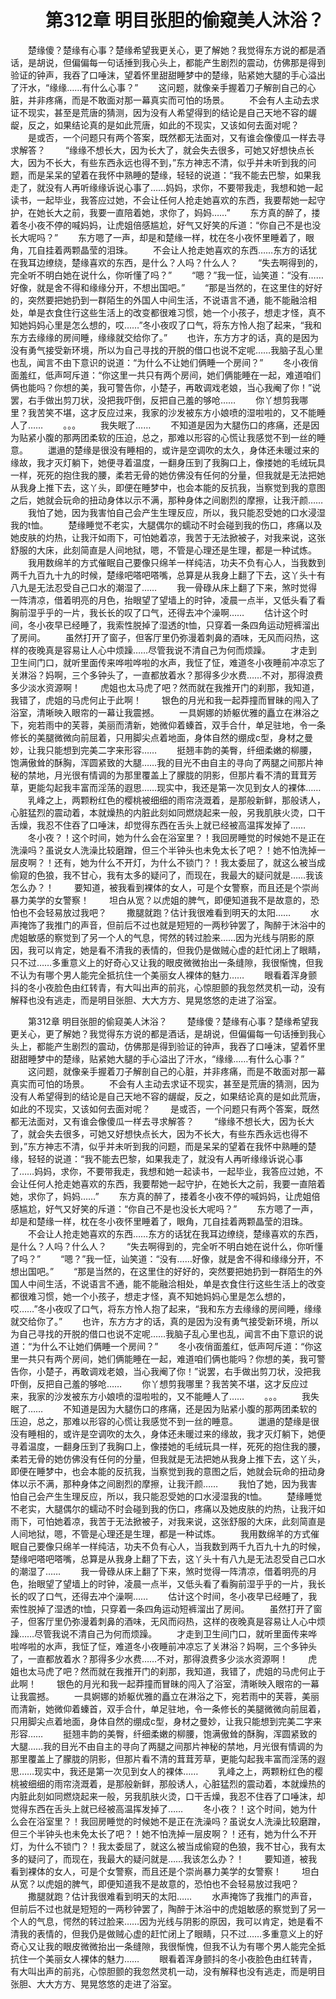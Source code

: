 # 　　第312章 明目张胆的偷窥美人沐浴？
　　楚缘傻？楚缘有心事？楚缘希望我更关心，更了解她？我觉得东方说的都是酒话，是胡说，但偏偏每一句话捶到我心头上，都能产生剧烈的震动，仿佛那是得到验证的钟声，我吞了口唾沫，望着怀里甜甜睡梦中的楚缘，贴紧她大腿的手心溢出了汗水，“缘缘……有什么心事？”
　　这问题，就像亲手握着刀子解剖自己的心脏，并非疼痛，而是不敢面对那一幕真实而可怕的场景。
　　不会有人主动去求证不现实，甚至是荒唐的猜测，因为没有人希望得到的结论是自己天地不容的龌龊，反之，如果结论真的是如此荒唐，如此的不现实，又该如何去面对呢？
　　是或否，一个问题只有两个答案，既然都无法面对，又有谁会像傻瓜一样去寻求解答？
　　“缘缘不想长大，因为长大了，就会失去很多，可她又好想快点长大，因为不长大，有些东西永远也得不到，”东方神志不清，似乎并未听到我的问题，而是呆呆的望着在我怀中熟睡的楚缘，轻轻的说道：“我不能去巴黎，如果我走了，就没有人再听缘缘诉说心事了……妈妈，求你，不要带我走，我想和她一起读书，一起毕业，我答应过她，不会让任何人抢走她喜欢的东西，我要帮她一起守护，在她长大之前，我要一直陪着她，求你了，妈妈……”
　　东方真的醉了，搂着冬小夜不停的喊妈妈，让虎姐倍感尴尬，好气又好笑的斥道：“你自己不是也没长大呢吗？”
　　东方嗯了一声，却是和楚缘一样，枕在冬小夜怀里睡着了，眼角，兀自挂着两颗晶莹的泪珠。
　　不会让人抢走她喜欢的东西……东方的话犹在我耳边缭绕，楚缘喜欢的东西，是什么？人吗？什么人？
　　“失去啊得到的，完全听不明白她在说什么，你听懂了吗？”
　　“嗯？”我一怔，讪笑道：“没有……好像，就是舍不得和缘缘分开，不想出国吧。”
　　“那是当然的，在这里住的好好的，突然要把她扔到一群陌生的外国人中间生活，不说语言不通，能不能融洽相处，单是衣食住行这些生活上的改变都很难习惯，她一个小孩子，想走才怪，真不知她妈妈心里是怎么想的，哎……”冬小夜叹了口气，将东方怜人抱了起来，“我和东方去缘缘的房间睡，缘缘就交给你了。”
　　也许，东方方才的话，真的是因为没有勇气接受新环境，所以为自己寻找的开脱的借口也说不定呢……我脑子乱心里也乱，闻言不由下意识的说道：“为什么不让她们俩睡一个房间？”
　　冬小夜俏面羞红，低声呵斥道：“你这里一共只有两个房间，她们俩能睡在一起，难道咱们俩也能吗？你想的美，我可警告你，小楚子，再敢调戏老娘，当心我阉了你！”说罢，右手做出剪刀状，没把我吓倒，反把自己羞的够呛……
　　你丫想剪我哪里？我苦笑不堪，这才反应过来，我家的沙发被东方小娘喷的湿啦啦的，又不能睡人了……
　　。。。
　　我失眠了……
　　不知道是因为大腿伤口的疼痛，还是因为贴紧小腹的那两团柔软的压迫，总之，那难以形容的心慌让我感觉不到一丝的睡意。
　　邋遢的楚缘是很没有睡相的，或许是空调吹的太久，身体还未暖过来的缘故，我才灭灯躺下，她便寻着温度，一翻身压到了我胸口上，像搂她的毛绒玩具一样，死死的抱住我的腰，柔若无骨的她仿佛没有任何的分量，但我就是无法把她从我身上推下去，这丫头，即便在睡梦中，也会本能的反抗我，当察觉到我的意图之后，她就会玩命的扭动身体以示不满，那种身体之间剧烈的摩擦，让我汗颜……
　　我怕了她，因为我害怕自己会产生生理反应，所以，我只能忍受她的口水浸湿我的t恤。
　　楚缘睡觉不老实，大腿偶尔的蠕动不时会碰到我的伤口，疼痛以及她皮肤的灼热，让我汗如雨下，可怕她着凉，我苦于无法掀被子，对我来说，这张舒服的大床，此刻简直是人间地狱，嗯，不管是心理还是生理，都是一种试炼。
　　我用数绵羊的方式催眠自己要像只绵羊一样纯洁，功夫不负有心人，当我数到两千九百九十九的时候，楚缘吧嗒吧嗒嘴，总算是从我身上翻了下去，这丫头十有八九是无法忍受自己口水的潮湿了……
　　我一骨碌从床上翻了下来，煞时觉得一阵清凉，借着明亮的月色，抬眼望了望墙上的时钟，凌晨一点半，又低头看了看胸前湿乎乎的一片，我长长的叹了口气，还得去冲个澡啊……
　　估计这个时间，冬小夜早已经睡了，我索性脱掉了湿透的t恤，只穿着一条四角运动短裤溜出了房间。
　　虽然打开了窗子，但客厅里仍弥漫着刺鼻的酒味，无风而闷热，这样的夜晚真是容易让人心中烦躁……尽管我说不清自己为何而烦躁。
　　才走到卫生间门口，就听里面传来哗啦哗啦的水声，我怔了怔，难道冬小夜睡前冲凉忘了关淋浴？妈啊，三个多钟头了，一直都放着水？那得多少水费……不对，那得浪费多少淡水资源啊！
　　虎姐也太马虎了吧？然而就在我推开门的刹那，我知道，我错了，虎姐的马虎何止于此啊！
　　银色的月光和我一起莽撞而冒昧的闯入了浴室，清晰映入眼帘的一幕让我震撼。
　　一具婀娜的娇躯优雅的矗立在淋浴之下，宛若雨中的芙蓉，美丽而清新，她微仰着螓首，双手合什，单足驻地，令一条修长的美腿微微向前屈着，只用脚尖点着地面，身体自然的绷成c型，身材之曼妙，让我只能想到完美二字来形容……
　　挺翘丰韵的美臀，纤细柔嫩的柳腰，饱满傲耸的酥胸，浑圆紧致的大腿……我的目光不由自主的寻向了两腿之间那片神秘的禁地，月光很有情调的为那里覆盖上了朦胧的阴影，但那片看不清的茸茸芳草，更能勾起我丰富而淫荡的遐思……现实中，我还是第一次见到女人的裸体……
　　乳峰之上，两颗粉红色的樱桃被细细的雨帘浇溉着，是那般新鲜，那般诱人，心脏猛烈的震动着，本就燥热的内脏此刻如同燃烧起来一般，另我肌肤火烫，口干舌燥，我忍不住吞了口唾沫，却觉得东西在舌头上就已经被高温挥发掉了……
　　冬小夜？！这个时间，她为什么会在浴室里？！我回房睡觉的时候她不是正在洗澡吗？虽说女人洗澡比较磨蹭，但三个半钟头也未免太长了吧？！她不怕洗掉一层皮啊？！还有，她为什么不开灯，为什么不锁门？！我太委屈了，就这么被当成偷窥的色狼，我不甘心，我有太多的疑问了，而现在，我最大的疑问就是……我该怎么办？！
　　要知道，被我看到裸体的女人，可是个女警察，而且还是个崇尚暴力美学的女警察！
　　坦白从宽？以虎姐的脾气，即便知道我不是故意的，恐怕也不会轻易放过我吧？
　　撒腿就跑？估计我很难看到明天的太阳……
　　水声掩饰了我推门的声音，但前后不过也就是短短的一两秒钟罢了，陶醉于沐浴中的虎姐敏感的察觉到了另一个人的气息，愕然的转过脸来……因为光线与阴影的原因，我可以肯定，她是看不清我的表情的，但我仍是做贼心虚的赶忙闭上了眼睛，只不过……多重意义上的好奇心又让我的眼皮微微抬出一条缝隙，我很惭愧，但我不认为有哪个男人能完全抵抗住一个美丽女人裸体的魅力……
　　眼看着浑身颤抖的冬小夜脸色由红转青，有大叫出声的前兆，心惊胆颤的我忽然灵机一动，没有解释也没有逃走，而是明目张胆、大大方方、晃晃悠悠的走进了浴室。

　　第312章 明目张胆的偷窥美人沐浴？
　　楚缘傻？楚缘有心事？楚缘希望我更关心，更了解她？我觉得东方说的都是酒话，是胡说，但偏偏每一句话捶到我心头上，都能产生剧烈的震动，仿佛那是得到验证的钟声，我吞了口唾沫，望着怀里甜甜睡梦中的楚缘，贴紧她大腿的手心溢出了汗水，“缘缘……有什么心事？”
　　这问题，就像亲手握着刀子解剖自己的心脏，并非疼痛，而是不敢面对那一幕真实而可怕的场景。
　　不会有人主动去求证不现实，甚至是荒唐的猜测，因为没有人希望得到的结论是自己天地不容的龌龊，反之，如果结论真的是如此荒唐，如此的不现实，又该如何去面对呢？
　　是或否，一个问题只有两个答案，既然都无法面对，又有谁会像傻瓜一样去寻求解答？
　　“缘缘不想长大，因为长大了，就会失去很多，可她又好想快点长大，因为不长大，有些东西永远也得不到，”东方神志不清，似乎并未听到我的问题，而是呆呆的望着在我怀中熟睡的楚缘，轻轻的说道：“我不能去巴黎，如果我走了，就没有人再听缘缘诉说心事了……妈妈，求你，不要带我走，我想和她一起读书，一起毕业，我答应过她，不会让任何人抢走她喜欢的东西，我要帮她一起守护，在她长大之前，我要一直陪着她，求你了，妈妈……”
　　东方真的醉了，搂着冬小夜不停的喊妈妈，让虎姐倍感尴尬，好气又好笑的斥道：“你自己不是也没长大呢吗？”
　　东方嗯了一声，却是和楚缘一样，枕在冬小夜怀里睡着了，眼角，兀自挂着两颗晶莹的泪珠。
　　不会让人抢走她喜欢的东西……东方的话犹在我耳边缭绕，楚缘喜欢的东西，是什么？人吗？什么人？
　　“失去啊得到的，完全听不明白她在说什么，你听懂了吗？”
　　“嗯？”我一怔，讪笑道：“没有……好像，就是舍不得和缘缘分开，不想出国吧。”
　　“那是当然的，在这里住的好好的，突然要把她扔到一群陌生的外国人中间生活，不说语言不通，能不能融洽相处，单是衣食住行这些生活上的改变都很难习惯，她一个小孩子，想走才怪，真不知她妈妈心里是怎么想的，哎……”冬小夜叹了口气，将东方怜人抱了起来，“我和东方去缘缘的房间睡，缘缘就交给你了。”
　　也许，东方方才的话，真的是因为没有勇气接受新环境，所以为自己寻找的开脱的借口也说不定呢……我脑子乱心里也乱，闻言不由下意识的说道：“为什么不让她们俩睡一个房间？”
　　冬小夜俏面羞红，低声呵斥道：“你这里一共只有两个房间，她们俩能睡在一起，难道咱们俩也能吗？你想的美，我可警告你，小楚子，再敢调戏老娘，当心我阉了你！”说罢，右手做出剪刀状，没把我吓倒，反把自己羞的够呛……
　　你丫想剪我哪里？我苦笑不堪，这才反应过来，我家的沙发被东方小娘喷的湿啦啦的，又不能睡人了……
　　。。。
　　我失眠了……
　　不知道是因为大腿伤口的疼痛，还是因为贴紧小腹的那两团柔软的压迫，总之，那难以形容的心慌让我感觉不到一丝的睡意。
　　邋遢的楚缘是很没有睡相的，或许是空调吹的太久，身体还未暖过来的缘故，我才灭灯躺下，她便寻着温度，一翻身压到了我胸口上，像搂她的毛绒玩具一样，死死的抱住我的腰，柔若无骨的她仿佛没有任何的分量，但我就是无法把她从我身上推下去，这丫头，即便在睡梦中，也会本能的反抗我，当察觉到我的意图之后，她就会玩命的扭动身体以示不满，那种身体之间剧烈的摩擦，让我汗颜……
　　我怕了她，因为我害怕自己会产生生理反应，所以，我只能忍受她的口水浸湿我的t恤。
　　楚缘睡觉不老实，大腿偶尔的蠕动不时会碰到我的伤口，疼痛以及她皮肤的灼热，让我汗如雨下，可怕她着凉，我苦于无法掀被子，对我来说，这张舒服的大床，此刻简直是人间地狱，嗯，不管是心理还是生理，都是一种试炼。
　　我用数绵羊的方式催眠自己要像只绵羊一样纯洁，功夫不负有心人，当我数到两千九百九十九的时候，楚缘吧嗒吧嗒嘴，总算是从我身上翻了下去，这丫头十有八九是无法忍受自己口水的潮湿了……
　　我一骨碌从床上翻了下来，煞时觉得一阵清凉，借着明亮的月色，抬眼望了望墙上的时钟，凌晨一点半，又低头看了看胸前湿乎乎的一片，我长长的叹了口气，还得去冲个澡啊……
　　估计这个时间，冬小夜早已经睡了，我索性脱掉了湿透的t恤，只穿着一条四角运动短裤溜出了房间。
　　虽然打开了窗子，但客厅里仍弥漫着刺鼻的酒味，无风而闷热，这样的夜晚真是容易让人心中烦躁……尽管我说不清自己为何而烦躁。
　　才走到卫生间门口，就听里面传来哗啦哗啦的水声，我怔了怔，难道冬小夜睡前冲凉忘了关淋浴？妈啊，三个多钟头了，一直都放着水？那得多少水费……不对，那得浪费多少淡水资源啊！
　　虎姐也太马虎了吧？然而就在我推开门的刹那，我知道，我错了，虎姐的马虎何止于此啊！
　　银色的月光和我一起莽撞而冒昧的闯入了浴室，清晰映入眼帘的一幕让我震撼。
　　一具婀娜的娇躯优雅的矗立在淋浴之下，宛若雨中的芙蓉，美丽而清新，她微仰着螓首，双手合什，单足驻地，令一条修长的美腿微微向前屈着，只用脚尖点着地面，身体自然的绷成c型，身材之曼妙，让我只能想到完美二字来形容……
　　挺翘丰韵的美臀，纤细柔嫩的柳腰，饱满傲耸的酥胸，浑圆紧致的大腿……我的目光不由自主的寻向了两腿之间那片神秘的禁地，月光很有情调的为那里覆盖上了朦胧的阴影，但那片看不清的茸茸芳草，更能勾起我丰富而淫荡的遐思……现实中，我还是第一次见到女人的裸体……
　　乳峰之上，两颗粉红色的樱桃被细细的雨帘浇溉着，是那般新鲜，那般诱人，心脏猛烈的震动着，本就燥热的内脏此刻如同燃烧起来一般，另我肌肤火烫，口干舌燥，我忍不住吞了口唾沫，却觉得东西在舌头上就已经被高温挥发掉了……
　　冬小夜？！这个时间，她为什么会在浴室里？！我回房睡觉的时候她不是正在洗澡吗？虽说女人洗澡比较磨蹭，但三个半钟头也未免太长了吧？！她不怕洗掉一层皮啊？！还有，她为什么不开灯，为什么不锁门？！我太委屈了，就这么被当成偷窥的色狼，我不甘心，我有太多的疑问了，而现在，我最大的疑问就是……我该怎么办？！
　　要知道，被我看到裸体的女人，可是个女警察，而且还是个崇尚暴力美学的女警察！
　　坦白从宽？以虎姐的脾气，即便知道我不是故意的，恐怕也不会轻易放过我吧？
　　撒腿就跑？估计我很难看到明天的太阳……
　　水声掩饰了我推门的声音，但前后不过也就是短短的一两秒钟罢了，陶醉于沐浴中的虎姐敏感的察觉到了另一个人的气息，愕然的转过脸来……因为光线与阴影的原因，我可以肯定，她是看不清我的表情的，但我仍是做贼心虚的赶忙闭上了眼睛，只不过……多重意义上的好奇心又让我的眼皮微微抬出一条缝隙，我很惭愧，但我不认为有哪个男人能完全抵抗住一个美丽女人裸体的魅力……
　　眼看着浑身颤抖的冬小夜脸色由红转青，有大叫出声的前兆，心惊胆颤的我忽然灵机一动，没有解释也没有逃走，而是明目张胆、大大方方、晃晃悠悠的走进了浴室。
